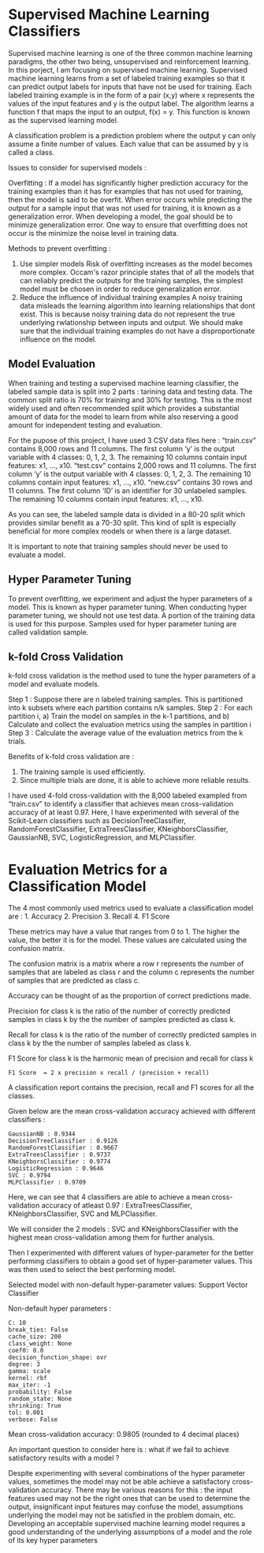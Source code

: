 # Supervised Machine Learning Classifiers

Supervised machine learning is one of the three common machine learning paradigms, the other two being, unsupervised and reinforcement learning. In this porject, I am focusing on supervised machine learning. Supervised machine learning learns from a set of labeled training examples so that it can predict output labels for inputs that have not be used for training. Each labeled training example is in the form of a pair (x,y) where x represents the values of the input features and y is the output label. The algorithm learns a function f that maps the input to an output, f(x) = y. This function is known as the supervised learning model.

A classification problem is a prediction problem where the output y can only assume a finite number of values. Each value that can be assumed by y is called a class.

Issues to consider for supervised models : 

Overfitting : If a model has significantly higher prediction accuracy for the training examples than it has for examples that has not used for training, then the model is said to be overfit. When error occurs while predicting the output for a sample input that was not used for training, it is known as a generalization error. When developing a model, the goal should be to minimize generalization error. One way to ensure that overfitting does not occur is the minimize the noise level in training data.

Methods to prevent overfitting : 
1. Use simpler models
   		Risk of overfitting increases as the model becomes more complex. Occam's razor principle states that of all the models that can reliably predict the outputs for the training samples, the simplest model must be chosen in order to reduce generalization error.
2. Reduce the influence of individual training examples
   		A noisy training data misleads the learning algorithm into learning relationships that dont exist. This is because noisy training data do not represent the true underlying rwlationship between inputs and output. We should make sure that the individual training examples do not have a disproportionate influence on the model.

## Model Evaluation

When training and testing a supervised machine learning classifier, the labeled sample data is split into 2 parts : tarining data and testing data. The common split ratio is 70% for training and 30% for testing. This is the most widely used and often recommended split which provides a substantial amount of data for the model to learn from while also reserving a good amount for independent testing and evaluation.

For the pupose of this project, I have used 3 CSV data files here :
“train.csv” contains 8,000 rows and 11 columns. The first column ‘y’ is the output variable with 4 classes: 0, 1, 2, 3. The remaining 10 columns contain input features: x1, …, x10. 
“test.csv” contains 2,000 rows and 11 columns. The first column ‘y’ is the output variable with 4 classes: 0, 1, 2, 3. The remaining 10 columns contain input features: x1, …, x10.
“new.csv” contains 30 rows and 11 columns. The first column ‘ID’ is an identifier for 30 unlabeled samples. The remaining 10 columns contain input features: x1, …, x10.

As you can see, the labeled sample data is divided in a 80-20 split which provides similar benefit as a 70-30 split. This kind of split is especially beneficial for more complex models or when there is a large dataset.

It is important to note that training samples should never be used to evaluate a model. 

## Hyper Parameter Tuning

To prevent overfitting, we experiment and adjust the hyper parameters of a model. This is known as hyper parameter tuning. When conducting hyper parameter tuning, we should not use test data. A portion of the training data is used for this purpose. Samples used for hyper parameter tuning are called validation sample. 

## k-fold Cross Validation

k-fold cross validation is the method used to tune the hyper parameters of a model and evaluate models. 

Step 1 : Suppose there are n labeled training samples. This is partitioned into k subsets where each partition contains n/k samples.
Step 2 : For each partition i, 
			a) Train the model on samples in the k-1 partitions, and
   			b) Calculate and collect the evaluation metrics using the samples in partition i 
Step 3 : Calculate the average value of the evaluation metrics from the k trials.

Benefits of k-fold cross validation are :
1. The training sample is used efficiently.
2. Since multiple trials are done, it is able to achieve more reliable results.

I have used 4-fold cross-validation with the 8,000 labeled exampled from “train.csv” to identify a classifier that achieves mean cross-validation accuracy of at least 0.97. Here, I have experimented with several of the Scikit-Learn classifiers such as DecisionTreeClassifier, RandomForestClassifier, ExtraTreesClassifier, KNeighborsClassifier, GaussianNB, SVC, LogisticRegression, and MLPClassifier.

# Evaluation Metrics for a Classification Model

The 4 most commonly used metrics used to evaluate a classification model are : 
	1. Accuracy
 	2. Precision
    3. Recall
	4. F1 Score

These metrics may have a value that ranges from 0 to 1. The higher the value, the better it is for the model. These values are calculated using the confusion matrix.

The confusion matrix is a matrix where a row r represents the number of samples that are labeled as class r and the column c represents the number of samples that are predicted as class c.

Accuracy can be thought of as the proportion of correct predictions made.

Precision for class k is the ratio of the number of correctly predicted samples in class k by the the number of samples predicted as class k.

Recall for class k is the ratio of the number of correctly predicted samples in class k by the the number of samples labeled as class k.

F1 Score for class k is the harmonic mean of precision and recall for class k 

	F1 Score  = 2 x precision x recall / (precision + recall)

A classification report contains the precision, recall and F1 scores for all the classes.

Given below are the mean cross-validation accuracy achieved with different classifiers :

	GaussianNB : 0.9344
	DecisionTreeClassifier : 0.9126
	RandomForestClassifier : 0.9667
	ExtraTreesClassifier : 0.9737
	KNeighborsClassifier : 0.9774
	LogisticRegression : 0.9646
	SVC : 0.9794
	MLPClassifier : 0.9709

Here, we can see that 4 classifiers are able to achieve a mean cross-validation accuracy of atleast 0.97 : ExtraTreesClassifier, KNeighborsClassifier, SVC and MLPClassifier.

We will consider the 2 models : SVC and KNeighborsClassifier with the highest mean cross-validation among them for further analysis. 

Then I experimented with different values of hyper-parameter for the better performing classifiers to obtain a good set of hyper-parameter values. This was then used to select the best performing model.

Selected model with non-default hyper-parameter values: Support Vector Classifier

Non-default hyper parameters :

	C: 10
	break_ties: False
	cache_size: 200
	class_weight: None
	coef0: 0.0
	decision_function_shape: ovr
	degree: 3
	gamma: scale
	kernel: rbf
	max_iter: -1
	probability: False
	random_state: None
	shrinking: True
	tol: 0.001
	verbose: False

Mean cross-validation accuracy: 0.9805 (rounded to 4 decimal places)

An important question to consider here is : what if we fail to achieve satisfactory results with a model ?

Despite experimenting with several combinations of the hyper parameter values, sometimes the model may not be able achieve a satisfactory cross-validation accuracy. There may be various reasons for this :  the input features used may not be the right ones that can be used to determine the output, insignificant input features may confuse the model, assumptions underlying the model may not be satisfied in the problem domain, etc. Developing an acceptable supervised machine learning model requires a good understanding of the underlying assumptions of a model and the role of its key hyper parameters 
